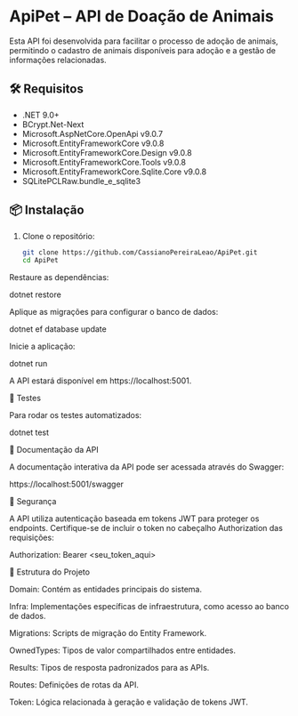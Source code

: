 # ApiPet – API de Doação de Animais

Esta API foi desenvolvida para facilitar o processo de adoção de animais, permitindo o cadastro de animais disponíveis para adoção e a gestão de informações relacionadas.

## 🛠️ Requisitos

- .NET 9.0+
- BCrypt.Net-Next
- Microsoft.AspNetCore.OpenApi v9.0.7
- Microsoft.EntityFrameworkCore v9.0.8
- Microsoft.EntityFrameworkCore.Design v9.0.8
- Microsoft.EntityFrameworkCore.Tools v9.0.8
- Microsoft.EntityFrameworkCore.Sqlite.Core v9.0.8
- SQLitePCLRaw.bundle_e_sqlite3

## 📦 Instalação

1. Clone o repositório:

   ```bash
   git clone https://github.com/CassianoPereiraLeao/ApiPet.git
   cd ApiPet


Restaure as dependências:

dotnet restore


Aplique as migrações para configurar o banco de dados:

dotnet ef database update


Inicie a aplicação:

dotnet run


A API estará disponível em https://localhost:5001.

🧪 Testes

Para rodar os testes automatizados:

dotnet test

📄 Documentação da API

A documentação interativa da API pode ser acessada através do Swagger:

https://localhost:5001/swagger

🔐 Segurança

A API utiliza autenticação baseada em tokens JWT para proteger os endpoints. Certifique-se de incluir o token no cabeçalho Authorization das requisições:

Authorization: Bearer <seu_token_aqui>

🧩 Estrutura do Projeto

Domain: Contém as entidades principais do sistema.

Infra: Implementações específicas de infraestrutura, como acesso ao banco de dados.

Migrations: Scripts de migração do Entity Framework.

OwnedTypes: Tipos de valor compartilhados entre entidades.

Results: Tipos de resposta padronizados para as APIs.

Routes: Definições de rotas da API.

Token: Lógica relacionada à geração e validação de tokens JWT.